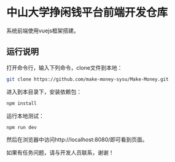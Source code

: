 # 中山大学挣闲钱平台前端开发仓库

系统前端使用vuejs框架搭建。

## 运行说明

打开命令行，输入下列命令，clone文件到本地：

```bash
git clone https://github.com/make-money-sysu/Make-Money.git
```

进入到本目录下，安装依赖包：

```bash
npm install
```

运行本地测试：

```bash
npm run dev
```

然后在浏览器中访问http://localhost:8080/即可看到页面。



如果有任务问题，请与开发人员联系，谢谢！